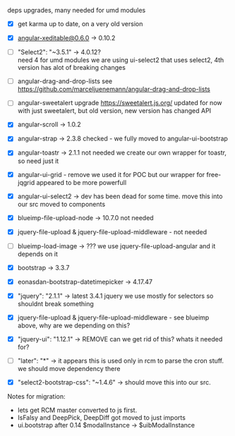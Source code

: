 deps upgrades, many needed for umd modules

- [x] get karma up to date, on a very old version

- [x] angular-xeditable@0.6.0 -> 0.10.2

- [ ] "Select2": "~3.5.1" -> 4.0.12?   
  need 4 for umd modules
  we are using ui-select2 that uses select2, 4th version has alot of breaking changes
  
- [ ] angular-drag-and-drop-lists 
  see https://github.com/marceljuenemann/angular-drag-and-drop-lists

- [ ] angular-sweetalert
  upgrade https://sweetalert.js.org/ updated for now with just sweetalert, but old version, new version has changed API

- [x] angular-scroll -> 1.0.2

- [x] angular-strap -> 2.3.8
  checked - we fully moved to angular-ui-bootstrap

- [x] angular-toastr -> 2.1.1
  not needed we create our own wrapper for toastr, so need just it

- [x] angular-ui-grid - remove
  we used it for POC but our wrapper for free-jqgrid appeared to be more powerfull

- [x] angular-ui-select2 -> dev has been dead for some time. move this into our src
  moved to components
  
- [x] blueimp-file-upload-node -> 10.7.0
  not needed

- [x] jquery-file-upload & jquery-file-upload-middleware - not needed

- [ ] blueimp-load-image -> ???
  we use jquery-file-upload-angular and it depends on it 

- [x] bootstrap -> 3.3.7

- [x] eonasdan-bootstrap-datetimepicker -> 4.17.47

- [x] "jquery": "2.1.1" -> latest 3.4.1
  jquery we use mostly for selectors so shouldnt break something
  
- [x] jquery-file-upload & jquery-file-upload-middleware - see blueimp above, why are we depending on this?

- [x] "jquery-ui": "1.12.1" -> REMOVE can we get rid of this? whats it needed for?

- [ ] "later": "*" -> it appears this is used only in rcm to parse the cron stuff. we should move dependency there

- [x] "select2-bootstrap-css": "~1.4.6" -> should move this into our src.


Notes for migration:
- lets get RCM master converted to js first.
- IsFalsy and DeepPick, DeepDiff got moved to just imports
- ui.bootstrap after 0.14 $modalInstance -> $uibModalInstance

